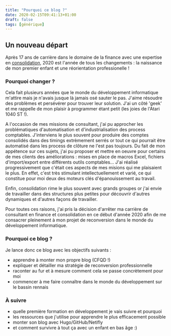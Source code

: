 ```yaml
---
title: "Pourquoi ce blog ?"
date: 2020-02-15T09:41:13+01:00
draft: false
tags: [générique]
---
```

## Un nouveau départ
Après 17 ans de carrière dans le domaine de la finance avec une expertise en [consolidation](https://fr.wikipedia.org/wiki/Consolidation_comptable), 2020 est l'année de tous les changements : la naissance de mon premier enfant et une réorientation professionelle !


### Pourquoi changer ?
Cela fait plusieurs années que le monde du développement informatique m'attire mais je n'avais jusque là jamais osé sauter le pas. J'aime résoudre des problèmes et persévérer pour trouver leur solution. J'ai un côté 'geek' et me rappelle de mon plaisir à programmer étant petit (les joies de l'Atari 1040 ST !).

A l'occasion de mes missions de consultant, j'ai pu approcher les problématiques d'automatisation et d'industrialisation des process comptables. J'interviens le plus souvent pour produire des comptes consolidés dans des timings extrèmement serrés or tout ce qui pourrait être automatisé dans les process de clôture ne l'est pas toujours.  Du fait de mon appétence sur ces sujets, j'ai pu proposer et mettre en oeuvre pour certains de mes clients des améliorations : mises en place de macros Excel, fichiers d'import/export entre différents outils comptables... J'ai réalisé progressivement que c'était ces aspects de mes misions qui me plaisaient le plus. En effet, c'est très stimulant intellectuellement et varié, ce qui constitue pour moi deux des moteurs clés d'épanouissement au travail.

Enfin, consolidation rime le plus souvent avec grands groupes or j'ai envie de travailler dans des structures plus petites pour découvrir d'autres dynamiques et d'autres façons de travailler.

Pour toutes ces raisons, j'ai pris la décision d'arrêter ma carrière de consultant en finance et consolidation en ce début d'année 2020 afin de me consacrer pleinement à mon projet de reconversion dans le monde du développement informatique.

### Pourquoi ce blog ?
Je lance donc ce blog avec les objectifs suivants :
* apprendre à monter mon propre blog (CFQD !)
* expliquer et détailler ma stratégie de reconversion professionnelle
* raconter au fur et à mesure comment cela se passe concrètement pour moi
* commencer à me faire connaître dans le monde du développement sur le bassin rennais


### À suivre
* quelle première formation en développement je vais suivre et pourquoi
* les ressources que j'utilise pour apprendre le plus efficacement possible
* monter son blog avec Hugo/GitHub/Netifly
* et comment survivre à tout ça avec un enfant en bas âge :)

